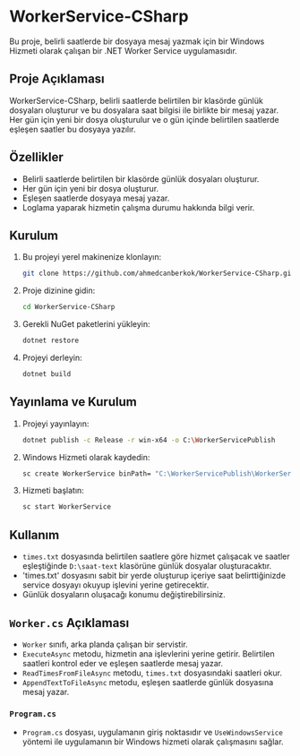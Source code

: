 
# WorkerService-CSharp

Bu proje, belirli saatlerde bir dosyaya mesaj yazmak için bir Windows Hizmeti olarak çalışan bir .NET Worker Service uygulamasıdır.

## Proje Açıklaması

WorkerService-CSharp, belirli saatlerde belirtilen bir klasörde günlük dosyaları oluşturur ve bu dosyalara saat bilgisi ile birlikte bir mesaj yazar. Her gün için yeni bir dosya oluşturulur ve o gün içinde belirtilen saatlerde eşleşen saatler bu dosyaya yazılır.

## Özellikler

- Belirli saatlerde belirtilen bir klasörde günlük dosyaları oluşturur.
- Her gün için yeni bir dosya oluşturur.
- Eşleşen saatlerde dosyaya mesaj yazar.
- Loglama yaparak hizmetin çalışma durumu hakkında bilgi verir.

## Kurulum

1. Bu projeyi yerel makinenize klonlayın:
    ```sh
    git clone https://github.com/ahmedcanberkok/WorkerService-CSharp.git
    ```

2. Proje dizinine gidin:
    ```sh
    cd WorkerService-CSharp
    ```

3. Gerekli NuGet paketlerini yükleyin:
    ```sh
    dotnet restore
    ```

4. Projeyi derleyin:
    ```sh
    dotnet build
    ```

## Yayınlama ve Kurulum

1. Projeyi yayınlayın:
    ```sh
    dotnet publish -c Release -r win-x64 -o C:\WorkerServicePublish
    ```

2. Windows Hizmeti olarak kaydedin:
    ```sh
    sc create WorkerService binPath= "C:\WorkerServicePublish\WorkerService1.exe"
    ```

3. Hizmeti başlatın:
    ```sh
    sc start WorkerService
    ```

## Kullanım

- `times.txt` dosyasında belirtilen saatlere göre hizmet çalışacak ve saatler eşleştiğinde `D:\saat-text` klasörüne günlük dosyalar oluşturacaktır.
- 'times.txt' dosyasını sabit bir yerde oluşturup içeriye saat belirttiğinizde   service dosyayı okuyup işlevini yerine getirecektir.
- Günlük dosyaların oluşacağı konumu  değiştirebilirsiniz.

## `Worker.cs` Açıklaması

- `Worker` sınıfı, arka planda çalışan bir servistir.
- `ExecuteAsync` metodu, hizmetin ana işlevlerini yerine getirir. Belirtilen saatleri kontrol eder ve eşleşen saatlerde mesaj yazar.
- `ReadTimesFromFileAsync` metodu, `times.txt` dosyasındaki saatleri okur.
- `AppendTextToFileAsync` metodu, eşleşen saatlerde günlük dosyasına mesaj yazar.

### `Program.cs`

- `Program.cs` dosyası, uygulamanın giriş noktasıdır ve `UseWindowsService` yöntemi ile uygulamanın bir Windows hizmeti olarak çalışmasını sağlar.
